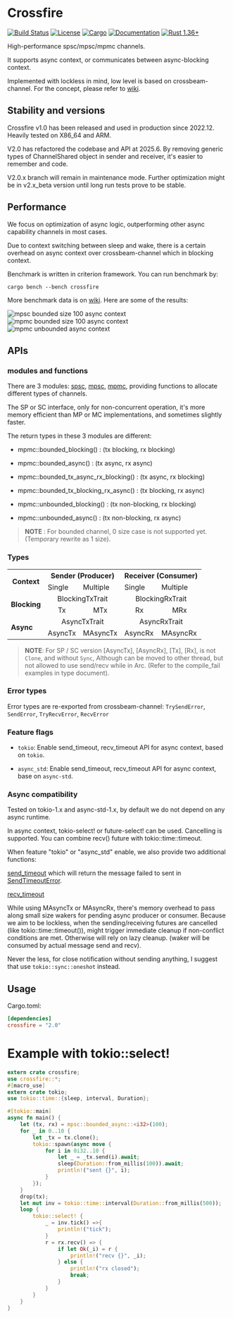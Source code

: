 # Crossfire

[![Build Status](https://github.com/frostyplanet/crossfire-rs/workflows/Rust/badge.svg)](
https://github.com/frostyplanet/crossfire-rs/actions)
[![License](https://img.shields.io/badge/license-MIT%20OR%20Apache--2.0-blue.svg)](
https://github.com/qignstor/crossfire-rs#license)
[![Cargo](https://img.shields.io/crates/v/crossfire.svg)](
https://crates.io/crates/crossfire)
[![Documentation](https://docs.rs/crossfire/badge.svg)](
https://docs.rs/crossfire)
[![Rust 1.36+](https://img.shields.io/badge/rust-1.36+-lightgray.svg)](
https://www.rust-lang.org)

High-performance spsc/mpsc/mpmc channels.

It supports async context, or communicates between async-blocking context.

Implemented with lockless in mind, low level is based on crossbeam-channel.
For the concept, please refer to [wiki](https://github.com/frostyplanet/crossfire-rs/wiki).


## Stability and versions

Crossfire v1.0 has been released and used in production since 2022.12. Heavily tested on X86_64 and ARM.

V2.0 has refactored the codebase and API at 2025.6. By removing generic types of ChannelShared object in sender and receiver,
it's easier to remember and code.

V2.0.x branch will remain in maintenance mode. Further optimization might be in v2.x_beta
version until long run tests prove to be stable.

## Performance

We focus on optimization of async logic, outperforming other async capability channels in most cases.

Due to context switching between sleep and wake, there is a certain
overhead on async context over crossbeam-channel which in blocking context.

Benchmark is written in criterion framework. You can run benchmark by:

```
cargo bench --bench crossfire
```

More benchmark data is on [wiki](https://github.com/frostyplanet/crossfire-rs/wiki/benchmark-v2.0.14-2025%E2%80%9008%E2%80%9003). Here are some of the results:

<img src="https://github.com/frostyplanet/crossfire-rs/wiki/images/benchmark-2.0.14-2025-08-03/mpsc_size_100_async.png" alt="mpsc bounded size 100 async context">

<img src="https://github.com/frostyplanet/crossfire-rs/wiki/images/benchmark-2.0.14-2025-08-03/mpmc_size_100_async.png" alt="mpmc bounded size 100 async context">

<img src="https://github.com/frostyplanet/crossfire-rs/wiki/images/benchmark-2.0.14-2025-08-03/mpmc_unbounded_async.png" alt="mpmc unbounded async context">


## APIs

### modules and functions

There are 3 modules: [spsc](https://docs.rs/crossfire/latest/crossfire/spsc/index.html), [mpsc](https://docs.rs/crossfire/latest/crossfire/mpsc/index.html), [mpmc](https://docs.rs/crossfire/latest/crossfire/mpmc/index.html), providing functions to allocate different types of channels.

The SP or SC interface, only for non-concurrent operation, it's more memory efficient than MP or MC implementations, and sometimes slightly faster.

The return types in these 3 modules are different:

* mpmc::bounded_blocking() : (tx blocking, rx blocking)

* mpmc::bounded_async() :  (tx async, rx async)

* mpmc::bounded_tx_async_rx_blocking() : (tx async, rx blocking)

* mpmc::bounded_tx_blocking_rx_async() : (tx blocking, rx async)

* mpmc::unbounded_blocking() : (tx non-blocking, rx blocking)

* mpmc::unbounded_async() : (tx non-blocking, rx async)


> **NOTE** :  For bounded channel, 0 size case is not supported yet. (Temporary rewrite as 1 size).

### Types

<table align="center" cellpadding="30">
<tr> <th rowspan="2"> Context </th><th colspan="2" align="center"> Sender (Producer) </th> <th colspan="2" align="center"> Receiver (Consumer) </th> </tr>
<tr> <td> Single </td> <td> Multiple </td><td> Single </td><td> Multiple </td></tr>
<tr><td rowspan="2"> <b>Blocking</b> </td>
<td colspan="2" align="center"> BlockingTxTrait </td>
<td colspan="2" align="center"> BlockingRxTrait </td></tr>
<tr>
<td align="center">Tx </td>
<td align="center">MTx</td>
<td align="center">Rx</td>
<td align="center">MRx</td> </tr>

<tr><td rowspan="2"><b>Async</b></td>
<td colspan="2" align="center">AsyncTxTrait</td>
<td colspan="2" align="center">AsyncRxTrait</td></tr>
<tr>
<td>AsyncTx</td>
<td>MAsyncTx</td>
<td>AsyncRx</td>
<td>MAsyncRx</td></tr>

</table>

> **NOTE**: For SP / SC version [AsyncTx], [AsyncRx], [Tx], [Rx], is not `Clone`, and without `Sync`,
Although can be moved to other thread, but not allowed to use send/recv while in Arc. (Refer to the compile_fail
examples in type document).

### Error types

Error types are re-exported from crossbeam-channel:  `TrySendError`, `SendError`, `TryRecvError`, `RecvError`

### Feature flags

- `tokio`: Enable send_timeout, recv_timeout API for async context, based on `tokio`.

- `async_std`: Enable send_timeout, recv_timeout API for async context, base on `async-std`.

### Async compatibility

Tested on tokio-1.x and async-std-1.x, by default we do not depend on any async runtime.

In async context, tokio-select! or future-select! can be used.  Cancelling is supported. You can combine
recv() future with tokio::time::timeout.

When feature "tokio" or "async_std" enable, we also provide two additional functions:

[send_timeout](https://docs.rs/crossfire/latest/crossfire/struct.AsyncTx.html#method.send_timeout) which will return the message failed to sent in [SendTimeoutError](https://docs.rs/crossfire/latest/crossfire/enum.SendTimeoutError.html).

[recv_timeout](https://docs.rs/crossfire/latest/crossfire/struct.AsyncRx.html#method.recv_timeout)

While using MAsyncTx or MAsyncRx, there's memory overhead to pass along small size wakers
for pending async producer or consumer. Because we aim to be lockless,
when the sending/receiving futures are cancelled (like tokio::time::timeout()),
might trigger immediate cleanup if non-conflict conditions are met.
Otherwise will rely on lazy cleanup. (waker will be consumed by actual message send and recv).

Never the less, for close notification without sending anything,
I suggest that use `tokio::sync::oneshot` instead.

## Usage

Cargo.toml:
```toml
[dependencies]
crossfire = "2.0"
```

# Example with tokio::select!

```rust
extern crate crossfire;
use crossfire::*;
#[macro_use]
extern crate tokio;
use tokio::time::{sleep, interval, Duration};

#[tokio::main]
async fn main() {
    let (tx, rx) = mpsc::bounded_async::<i32>(100);
    for _ in 0..10 {
        let _tx = tx.clone();
        tokio::spawn(async move {
            for i in 0i32..10 {
                let _ = _tx.send(i).await;
                sleep(Duration::from_millis(100)).await;
                println!("sent {}", i);
            }
        });
    }
    drop(tx);
    let mut inv = tokio::time::interval(Duration::from_millis(500));
    loop {
        tokio::select! {
            _ = inv.tick() =>{
                println!("tick");
            }
            r = rx.recv() => {
                if let Ok(_i) = r {
                    println!("recv {}", _i);
                } else {
                    println!("rx closed");
                    break;
                }
            }
        }
    }
}
```

